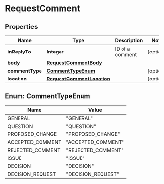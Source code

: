 
# RequestComment

## Properties
Name | Type | Description | Notes
------------ | ------------- | ------------- | -------------
**inReplyTo** | **Integer** | ID of a comment |  [optional]
**body** | [**RequestCommentBody**](RequestCommentBody.md) |  | 
**commentType** | [**CommentTypeEnum**](#CommentTypeEnum) |  |  [optional]
**location** | [**RequestCommentLocation**](RequestCommentLocation.md) |  |  [optional]


<a name="CommentTypeEnum"></a>
## Enum: CommentTypeEnum
Name | Value
---- | -----
GENERAL | &quot;GENERAL&quot;
QUESTION | &quot;QUESTION&quot;
PROPOSED_CHANGE | &quot;PROPOSED_CHANGE&quot;
ACCEPTED_COMMENT | &quot;ACCEPTED_COMMENT&quot;
REJECTED_COMMENT | &quot;REJECTED_COMMENT&quot;
ISSUE | &quot;ISSUE&quot;
DECISION | &quot;DECISION&quot;
DECISION_REQUEST | &quot;DECISION_REQUEST&quot;



